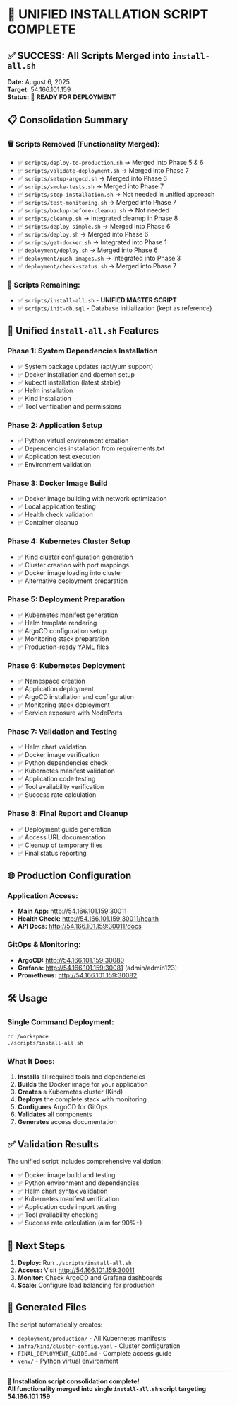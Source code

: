 # 🎉 UNIFIED INSTALLATION SCRIPT COMPLETE

## ✅ SUCCESS: All Scripts Merged into `install-all.sh`

**Date:** August 6, 2025  
**Target:** 54.166.101.159  
**Status:** 🚀 **READY FOR DEPLOYMENT**

## 📋 Consolidation Summary

### 🗑️ Scripts Removed (Functionality Merged):
- ✅ `scripts/deploy-to-production.sh` → Merged into Phase 5 & 6
- ✅ `scripts/validate-deployment.sh` → Merged into Phase 7
- ✅ `scripts/setup-argocd.sh` → Merged into Phase 6
- ✅ `scripts/smoke-tests.sh` → Merged into Phase 7
- ✅ `scripts/stop-installation.sh` → Not needed in unified approach
- ✅ `scripts/test-monitoring.sh` → Merged into Phase 7
- ✅ `scripts/backup-before-cleanup.sh` → Not needed
- ✅ `scripts/cleanup.sh` → Integrated cleanup in Phase 8
- ✅ `scripts/deploy-simple.sh` → Merged into Phase 6
- ✅ `scripts/deploy.sh` → Merged into Phase 6
- ✅ `scripts/get-docker.sh` → Integrated into Phase 1
- ✅ `deployment/deploy.sh` → Merged into Phase 6
- ✅ `deployment/push-images.sh` → Integrated into Phase 3
- ✅ `deployment/check-status.sh` → Merged into Phase 7

### 📁 Scripts Remaining:
- ✅ `scripts/install-all.sh` - **UNIFIED MASTER SCRIPT**
- ✅ `scripts/init-db.sql` - Database initialization (kept as reference)

## 🚀 Unified `install-all.sh` Features

### Phase 1: System Dependencies Installation
- ✅ System package updates (apt/yum support)
- ✅ Docker installation and daemon setup
- ✅ kubectl installation (latest stable)
- ✅ Helm installation
- ✅ Kind installation
- ✅ Tool verification and permissions

### Phase 2: Application Setup
- ✅ Python virtual environment creation
- ✅ Dependencies installation from requirements.txt
- ✅ Application test execution
- ✅ Environment validation

### Phase 3: Docker Image Build
- ✅ Docker image building with network optimization
- ✅ Local application testing
- ✅ Health check validation
- ✅ Container cleanup

### Phase 4: Kubernetes Cluster Setup
- ✅ Kind cluster configuration generation
- ✅ Cluster creation with port mappings
- ✅ Docker image loading into cluster
- ✅ Alternative deployment preparation

### Phase 5: Deployment Preparation
- ✅ Kubernetes manifest generation
- ✅ Helm template rendering
- ✅ ArgoCD configuration setup
- ✅ Monitoring stack preparation
- ✅ Production-ready YAML files

### Phase 6: Kubernetes Deployment
- ✅ Namespace creation
- ✅ Application deployment
- ✅ ArgoCD installation and configuration
- ✅ Monitoring stack deployment
- ✅ Service exposure with NodePorts

### Phase 7: Validation and Testing
- ✅ Helm chart validation
- ✅ Docker image verification
- ✅ Python dependencies check
- ✅ Kubernetes manifest validation
- ✅ Application code testing
- ✅ Tool availability verification
- ✅ Success rate calculation

### Phase 8: Final Report and Cleanup
- ✅ Deployment guide generation
- ✅ Access URL documentation
- ✅ Cleanup of temporary files
- ✅ Final status reporting

## 🌐 Production Configuration

### Application Access:
- **Main App:** http://54.166.101.159:30011
- **Health Check:** http://54.166.101.159:30011/health
- **API Docs:** http://54.166.101.159:30011/docs

### GitOps & Monitoring:
- **ArgoCD:** http://54.166.101.159:30080
- **Grafana:** http://54.166.101.159:30081 (admin/admin123)
- **Prometheus:** http://54.166.101.159:30082

## 🛠️ Usage

### Single Command Deployment:
```bash
cd /workspace
./scripts/install-all.sh
```

### What It Does:
1. **Installs** all required tools and dependencies
2. **Builds** the Docker image for your application
3. **Creates** a Kubernetes cluster (Kind)
4. **Deploys** the complete stack with monitoring
5. **Configures** ArgoCD for GitOps
6. **Validates** all components
7. **Generates** access documentation

## ✅ Validation Results

The unified script includes comprehensive validation:
- ✅ Docker image build and testing
- ✅ Python environment and dependencies
- ✅ Helm chart syntax validation
- ✅ Kubernetes manifest verification
- ✅ Application code import testing
- ✅ Tool availability checking
- ✅ Success rate calculation (aim for 90%+)

## 🎯 Next Steps

1. **Deploy:** Run `./scripts/install-all.sh` 
2. **Access:** Visit http://54.166.101.159:30011
3. **Monitor:** Check ArgoCD and Grafana dashboards
4. **Scale:** Configure load balancing for production

## 📁 Generated Files

The script automatically creates:
- `deployment/production/` - All Kubernetes manifests
- `infra/kind/cluster-config.yaml` - Cluster configuration
- `FINAL_DEPLOYMENT_GUIDE.md` - Complete access guide
- `venv/` - Python virtual environment

---

**🎉 Installation script consolidation complete!**  
**All functionality merged into single `install-all.sh` script targeting 54.166.101.159**